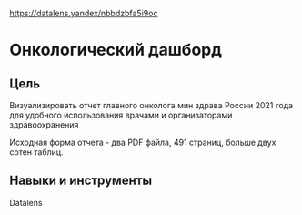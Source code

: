https://datalens.yandex/nbbdzbfa5i9oc
# Онкологический дашборд
## Цель
Визуализировать отчет главного онколога мин здрава России 2021 года для удобного использования врачами и организаторами здравоохранения

Исходная форма отчета - два PDF файла, 491 страниц, больше двух сотен таблиц. 
## Навыки и инструменты
Datalens



